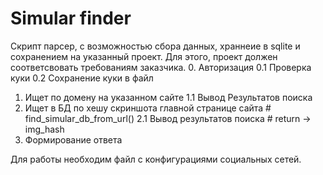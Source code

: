 # Simular finder
Скрипт парсер, с возможностью сбора данных, храннеие в sqlite и сохранением на
указанный проект. Для этого, проект должен соответсвовать требованиям заказчика.
0. Авторизация
    0.1 Проверка куки
    0.2 Сохранение куки в файл

1. Ищет по домену на указанном сайте
    1.1 Вывод Результатов поиска
2. Ищет в БД по хешу скриншота главной странице сайта # find_simular_db_from_url()
    2.1 Вывод результатов поиска # return -> img_hash
3. Формирование ответа

Для работы необходим файл с конфигурациями социальных сетей.
